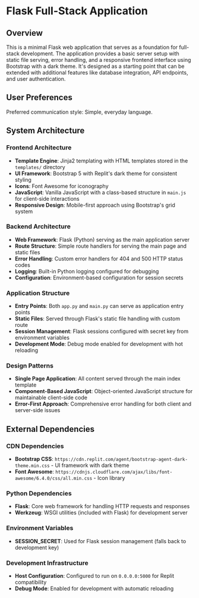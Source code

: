 # Flask Full-Stack Application

## Overview

This is a minimal Flask web application that serves as a foundation for full-stack development. The application provides a basic server setup with static file serving, error handling, and a responsive frontend interface using Bootstrap with a dark theme. It's designed as a starting point that can be extended with additional features like database integration, API endpoints, and user authentication.

## User Preferences

Preferred communication style: Simple, everyday language.

## System Architecture

### Frontend Architecture
- **Template Engine**: Jinja2 templating with HTML templates stored in the `templates/` directory
- **UI Framework**: Bootstrap 5 with Replit's dark theme for consistent styling
- **Icons**: Font Awesome for iconography
- **JavaScript**: Vanilla JavaScript with a class-based structure in `main.js` for client-side interactions
- **Responsive Design**: Mobile-first approach using Bootstrap's grid system

### Backend Architecture
- **Web Framework**: Flask (Python) serving as the main application server
- **Route Structure**: Simple route handlers for serving the main page and static files
- **Error Handling**: Custom error handlers for 404 and 500 HTTP status codes
- **Logging**: Built-in Python logging configured for debugging
- **Configuration**: Environment-based configuration for session secrets

### Application Structure
- **Entry Points**: Both `app.py` and `main.py` can serve as application entry points
- **Static Files**: Served through Flask's static file handling with custom route
- **Session Management**: Flask sessions configured with secret key from environment variables
- **Development Mode**: Debug mode enabled for development with hot reloading

### Design Patterns
- **Single Page Application**: All content served through the main index template
- **Component-Based JavaScript**: Object-oriented JavaScript structure for maintainable client-side code
- **Error-First Approach**: Comprehensive error handling for both client and server-side issues

## External Dependencies

### CDN Dependencies
- **Bootstrap CSS**: `https://cdn.replit.com/agent/bootstrap-agent-dark-theme.min.css` - UI framework with dark theme
- **Font Awesome**: `https://cdnjs.cloudflare.com/ajax/libs/font-awesome/6.4.0/css/all.min.css` - Icon library

### Python Dependencies
- **Flask**: Core web framework for handling HTTP requests and responses
- **Werkzeug**: WSGI utilities (included with Flask) for development server

### Environment Variables
- **SESSION_SECRET**: Used for Flask session management (falls back to development key)

### Development Infrastructure
- **Host Configuration**: Configured to run on `0.0.0.0:5000` for Replit compatibility
- **Debug Mode**: Enabled for development with automatic reloading